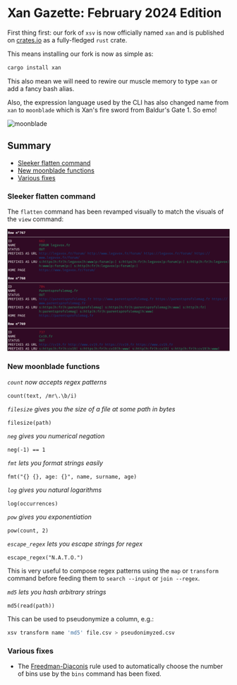 # Xan Gazette: February 2024 Edition

First thing first: our fork of `xsv` is now officially named `xan` and is published on [crates.io](https://crates.io/) as a fully-fledged `rust` crate.

This means installing our fork is now as simple as:

```bash
cargo install xan
```

This also mean we will need to rewire our muscle memory to type `xan` or add a fancy bash alias.

Also, the expression language used by the CLI has also changed name from `xan` to `moonblade` which is Xan's fire sword from Baldur's Gate 1. So emo!

![moonblade](https://static.wikia.nocookie.net/baldursgategame/images/1/1a/Moonblade.png/revision/latest?cb=20121222222319)

## Summary

* [Sleeker flatten command](#sleeker-flatten-command)
* [New moonblade functions](#new-moonblade-functions)
* [Various fixes](#various-fixes)

### Sleeker flatten command

The `flatten` command has been revamped visually to match the visuals of the `view` command:

![sleeker-view](./img/sleeker-flatten.png)

### New moonblade functions

*`count` now accepts regex patterns*

```
count(text, /mr\.\b/i)
```

*`filesize` gives you the size of a file at some path in bytes*

```
filesize(path)
```

*`neg` gives you numerical negation*

```
neg(-1) == 1
```

*`fmt` lets you format strings easily*

```
fmt("{} {}, age: {}", name, surname, age)
```

*`log` gives you natural logarithms*

```
log(occurrences)
```

*`pow` gives you exponentiation*

```
pow(count, 2)
```

*`escape_regex` lets you escape strings for regex*

```
escape_regex("N.A.T.O.")
```

This is very useful to compose regex patterns using the `map` or `transform` command before feeding them to `search --input` or `join --regex`.

*`md5` lets you hash arbitrary strings*

```
md5(read(path))
```

This can be used to pseudonymize a column, e.g.:

```bash
xsv transform name 'md5' file.csv > pseudonimyzed.csv
```

### Various fixes

* The [Freedman-Diaconis](https://en.wikipedia.org/wiki/Freedman%E2%80%93Diaconis_rule) rule used to automatically choose the number of bins use by the `bins` command has been fixed.
